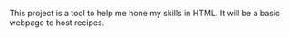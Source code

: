This project is a tool to help me hone my skills in HTML. It will be a basic webpage to host recipes.
